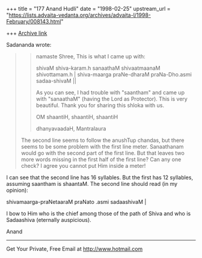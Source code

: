 +++
title = "177 Anand Hudli"
date = "1998-02-25"
upstream_url = "https://lists.advaita-vedanta.org/archives/advaita-l/1998-February/008143.html"

+++
[Archive link](https://lists.advaita-vedanta.org/archives/advaita-l/1998-February/008143.html)

 Sadananda wrote:

>>namaste Shree,
>>  This is what I came up with:
>>
>> shivaM shiva-karam.h sanaathaM shivaatmaanaM
>>shivottamam.h |
>> shiva-maarga praNe-dharaM praNa-Dho.asmi
>>sadaa-shivaM ||
>>
>>  As you can see, I had trouble with "saantham"
>>and came up with "sanaathaM" (having the Lord as
>>Protector). This is very beautiful. Thank you
>>for sharing this shloka with us.
>>
>>OM shaantiH, shaantiH, shaantiH
>>
>>dhanyavaadaH,
>>  Mantralaura
>
>The second line seems to follow the anushTup chandas, but there seems
to be
>some problem with the first line meter.   Sanaathanam would go with the
>second part of the first line. But that leaves two more words missing
in
>the first half of the first line? Can any one check?
> I agree you cannot put Him inside a meter!

 I can see that the second line has 16 syllables. But the first has
 12 syllables, assuming saantham is shaantaM.
 The second line should read (in my opinion):

  shivamaarga-praNetaaraM praNato .asmi sadaashivaM |

  I bow to Him who is the chief among those of the path of Shiva
  and who is Sadaashiva (eternally auspicious).

 Anand


______________________________________________________
Get Your Private, Free Email at http://www.hotmail.com

